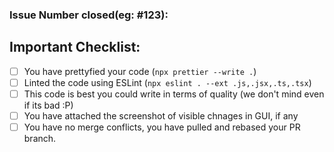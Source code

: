 ### Issue Number closed(eg: #123): 
## Important Checklist:
- [ ] You have prettyfied your code (`npx prettier --write .`)
- [ ] Linted the code using ESLint (`npx eslint . --ext .js,.jsx,.ts,.tsx`)
- [ ] This code is best you could write in terms of quality (we don't mind even if its bad :P)
- [ ] You have attached the screenshot of visible chnages in GUI, if any
- [ ] You have no merge conflicts, you have pulled and rebased your PR branch.

